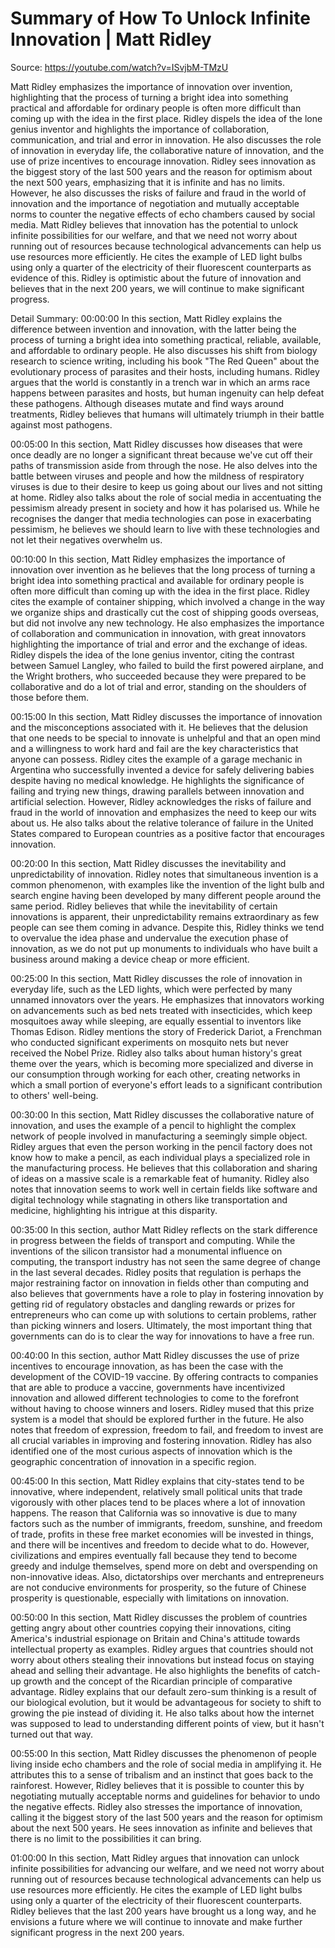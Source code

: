 # Summary of How To Unlock Infinite Innovation | Matt Ridley

Source: https://youtube.com/watch?v=ISvjbM-TMzU

Matt Ridley emphasizes the importance of innovation over invention, highlighting that the process of turning a bright idea into something practical and affordable for ordinary people is often more difficult than coming up with the idea in the first place. Ridley dispels the idea of the lone genius inventor and highlights the importance of collaboration, communication, and trial and error in innovation. He also discusses the role of innovation in everyday life, the collaborative nature of innovation, and the use of prize incentives to encourage innovation. Ridley sees innovation as the biggest story of the last 500 years and the reason for optimism about the next 500 years, emphasizing that it is infinite and has no limits. However, he also discusses the risks of failure and fraud in the world of innovation and the importance of negotiation and mutually acceptable norms to counter the negative effects of echo chambers caused by social media.
Matt Ridley believes that innovation has the potential to unlock infinite possibilities for our welfare, and that we need not worry about running out of resources because technological advancements can help us use resources more efficiently. He cites the example of LED light bulbs using only a quarter of the electricity of their fluorescent counterparts as evidence of this. Ridley is optimistic about the future of innovation and believes that in the next 200 years, we will continue to make significant progress.

Detail Summary: 
00:00:00
In this section, Matt Ridley explains the difference between invention and innovation, with the latter being the process of turning a bright idea into something practical, reliable, available, and affordable to ordinary people. He also discusses his shift from biology research to science writing, including his book "The Red Queen" about the evolutionary process of parasites and their hosts, including humans. Ridley argues that the world is constantly in a trench war in which an arms race happens between parasites and hosts, but human ingenuity can help defeat these pathogens. Although diseases mutate and find ways around treatments, Ridley believes that humans will ultimately triumph in their battle against most pathogens.

00:05:00
In this section, Matt Ridley discusses how diseases that were once deadly are no longer a significant threat because we've cut off their paths of transmission aside from through the nose. He also delves into the battle between viruses and people and how the mildness of respiratory viruses is due to their desire to keep us going about our lives and not sitting at home. Ridley also talks about the role of social media in accentuating the pessimism already present in society and how it has polarised us. While he recognises the danger that media technologies can pose in exacerbating pessimism, he believes we should learn to live with these technologies and not let their negatives overwhelm us.

00:10:00
In this section, Matt Ridley emphasizes the importance of innovation over invention as he believes that the long process of turning a bright idea into something practical and available for ordinary people is often more difficult than coming up with the idea in the first place. Ridley cites the example of container shipping, which involved a change in the way we organize ships and drastically cut the cost of shipping goods overseas, but did not involve any new technology. He also emphasizes the importance of collaboration and communication in innovation, with great innovators highlighting the importance of trial and error and the exchange of ideas. Ridley dispels the idea of the lone genius inventor, citing the contrast between Samuel Langley, who failed to build the first powered airplane, and the Wright brothers, who succeeded because they were prepared to be collaborative and do a lot of trial and error, standing on the shoulders of those before them.

00:15:00
In this section, Matt Ridley discusses the importance of innovation and the misconceptions associated with it. He believes that the delusion that one needs to be special to innovate is unhelpful and that an open mind and a willingness to work hard and fail are the key characteristics that anyone can possess. Ridley cites the example of a garage mechanic in Argentina who successfully invented a device for safely delivering babies despite having no medical knowledge. He highlights the significance of failing and trying new things, drawing parallels between innovation and artificial selection. However, Ridley acknowledges the risks of failure and fraud in the world of innovation and emphasizes the need to keep our wits about us. He also talks about the relative tolerance of failure in the United States compared to European countries as a positive factor that encourages innovation.

00:20:00
In this section, Matt Ridley discusses the inevitability and unpredictability of innovation. Ridley notes that simultaneous invention is a common phenomenon, with examples like the invention of the light bulb and search engine having been developed by many different people around the same period. Ridley believes that while the inevitability of certain innovations is apparent, their unpredictability remains extraordinary as few people can see them coming in advance. Despite this, Ridley thinks we tend to overvalue the idea phase and undervalue the execution phase of innovation, as we do not put up monuments to individuals who have built a business around making a device cheap or more efficient.

00:25:00
In this section, Matt Ridley discusses the role of innovation in everyday life, such as the LED lights, which were perfected by many unnamed innovators over the years. He emphasizes that innovators working on advancements such as bed nets treated with insecticides, which keep mosquitoes away while sleeping, are equally essential to inventors like Thomas Edison. Ridley mentions the story of Frederick Dariot, a Frenchman who conducted significant experiments on mosquito nets but never received the Nobel Prize. Ridley also talks about human history's great theme over the years, which is becoming more specialized and diverse in our consumption through working for each other, creating networks in which a small portion of everyone's effort leads to a significant contribution to others' well-being.

00:30:00
In this section, Matt Ridley discusses the collaborative nature of innovation, and uses the example of a pencil to highlight the complex network of people involved in manufacturing a seemingly simple object. Ridley argues that even the person working in the pencil factory does not know how to make a pencil, as each individual plays a specialized role in the manufacturing process. He believes that this collaboration and sharing of ideas on a massive scale is a remarkable feat of humanity. Ridley also notes that innovation seems to work well in certain fields like software and digital technology while stagnating in others like transportation and medicine, highlighting his intrigue at this disparity.

00:35:00
In this section, author Matt Ridley reflects on the stark difference in progress between the fields of transport and computing. While the inventions of the silicon transistor had a monumental influence on computing, the transport industry has not seen the same degree of change in the last several decades. Ridley posits that regulation is perhaps the major restraining factor on innovation in fields other than computing and also believes that governments have a role to play in fostering innovation by getting rid of regulatory obstacles and dangling rewards or prizes for entrepreneurs who can come up with solutions to certain problems, rather than picking winners and losers. Ultimately, the most important thing that governments can do is to clear the way for innovations to have a free run.

00:40:00
In this section, author Matt Ridley discusses the use of prize incentives to encourage innovation, as has been the case with the development of the COVID-19 vaccine. By offering contracts to companies that are able to produce a vaccine, governments have incentivized innovation and allowed different technologies to come to the forefront without having to choose winners and losers. Ridley mused that this prize system is a model that should be explored further in the future. He also notes that freedom of expression, freedom to fail, and freedom to invest are all crucial variables in improving and fostering innovation. Ridley has also identified one of the most curious aspects of innovation which is the geographic concentration of innovation in a specific region.

00:45:00
In this section, Matt Ridley explains that city-states tend to be innovative, where independent, relatively small political units that trade vigorously with other places tend to be places where a lot of innovation happens. The reason that California was so innovative is due to many factors such as the number of immigrants, freedom, sunshine, and freedom of trade, profits in these free market economies will be invested in things, and there will be incentives and freedom to decide what to do. However, civilizations and empires eventually fall because they tend to become greedy and indulge themselves, spend more on debt and overspending on non-innovative ideas. Also, dictatorships over merchants and entrepreneurs are not conducive environments for prosperity, so the future of Chinese prosperity is questionable, especially with limitations on innovation.

00:50:00
In this section, Matt Ridley discusses the problem of countries getting angry about other countries copying their innovations, citing America's industrial espionage on Britain and China's attitude towards intellectual property as examples. Ridley argues that countries should not worry about others stealing their innovations but instead focus on staying ahead and selling their advantage. He also highlights the benefits of catch-up growth and the concept of the Ricardian principle of comparative advantage. Ridley explains that our default zero-sum thinking is a result of our biological evolution, but it would be advantageous for society to shift to growing the pie instead of dividing it. He also talks about how the internet was supposed to lead to understanding different points of view, but it hasn't turned out that way.

00:55:00
In this section, Matt Ridley discusses the phenomenon of people living inside echo chambers and the role of social media in amplifying it. He attributes this to a sense of tribalism and an instinct that goes back to the rainforest. However, Ridley believes that it is possible to counter this by negotiating mutually acceptable norms and guidelines for behavior to undo the negative effects. Ridley also stresses the importance of innovation, calling it the biggest story of the last 500 years and the reason for optimism about the next 500 years. He sees innovation as infinite and believes that there is no limit to the possibilities it can bring.

01:00:00
In this section, Matt Ridley argues that innovation can unlock infinite possibilities for advancing our welfare, and we need not worry about running out of resources because technological advancements can help us use resources more efficiently. He cites the example of LED light bulbs using only a quarter of the electricity of their fluorescent counterparts. Ridley believes that the last 200 years have brought us a long way, and he envisions a future where we will continue to innovate and make further significant progress in the next 200 years.

